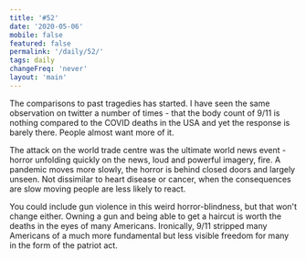 ```yaml
---
title: '#52'
date: '2020-05-06'
mobile: false
featured: false
permalink: '/daily/52/'
tags: daily
changeFreq: 'never'
layout: 'main'
---
```


The comparisons to past tragedies has started. I have seen the same observation on twitter a number of times - that the body count of 9/11 is nothing compared to the COVID deaths in the USA and yet the response is barely there. People almost want more of it.

The attack on the world trade centre was the ultimate world news event - horror unfolding quickly on the news, loud and powerful imagery, fire. A pandemic moves more slowly, the horror is behind closed doors and largely unseen. Not dissimilar to heart disease or cancer, when the consequences are slow moving people are less likely to react.

You could include gun violence in this weird horror-blindness, but that won't change either. Owning a gun and being able to get a haircut is worth the deaths in the eyes of many Americans. Ironically, 9/11 stripped many Americans of a much more fundamental but less visible freedom for many in the form of the patriot act.
